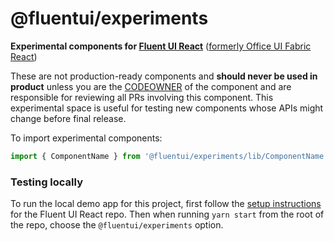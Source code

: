 # @fluentui/experiments

**Experimental components for [Fluent UI React](https://developer.microsoft.com/en-us/fluentui)**
([formerly Office UI Fabric React](https://developer.microsoft.com/en-us/office/blogs/ui-fabric-is-evolving-into-fluent-ui/))

These are not production-ready components and **should never be used in product** unless you are the [CODEOWNER](https://github.com/microsoft/fluentui/blob/7.0/.github/CODEOWNERS) of the component and are responsible for reviewing all PRs involving this component. This experimental space is useful for testing new components whose APIs might change before final release.

To import experimental components:

```js
import { ComponentName } from '@fluentui/experiments/lib/ComponentName';
```

### Testing locally

To run the local demo app for this project, first follow the [setup instructions](https://github.com/microsoft/fluentui/wiki/Setup) for the Fluent UI React repo. Then when running `yarn start` from the root of the repo, choose the `@fluentui/experiments` option.
